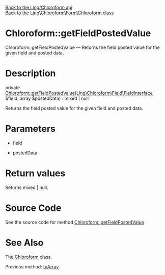[Back to the Ling/Chloroform api](https://github.com/lingtalfi/Chloroform/blob/master/doc/api/Ling/Chloroform.md)<br>
[Back to the Ling\Chloroform\Form\Chloroform class](https://github.com/lingtalfi/Chloroform/blob/master/doc/api/Ling/Chloroform/Form/Chloroform.md)


Chloroform::getFieldPostedValue
================



Chloroform::getFieldPostedValue — Returns the field posted value for the given field and posted data.




Description
================


private [Chloroform::getFieldPostedValue](https://github.com/lingtalfi/Chloroform/blob/master/doc/api/Ling/Chloroform/Form/Chloroform/getFieldPostedValue.md)([Ling\Chloroform\Field\FieldInterface](https://github.com/lingtalfi/Chloroform/blob/master/doc/api/Ling/Chloroform/Field/FieldInterface.md) $field, array $postedData) : mixed | null




Returns the field posted value for the given field and posted data.




Parameters
================


- field

    

- postedData

    


Return values
================

Returns mixed | null.








Source Code
===========
See the source code for method [Chloroform::getFieldPostedValue](https://github.com/lingtalfi/Chloroform/blob/master/Form/Chloroform.php#L479-L482)


See Also
================

The [Chloroform](https://github.com/lingtalfi/Chloroform/blob/master/doc/api/Ling/Chloroform/Form/Chloroform.md) class.

Previous method: [toArray](https://github.com/lingtalfi/Chloroform/blob/master/doc/api/Ling/Chloroform/Form/Chloroform/toArray.md)<br>

